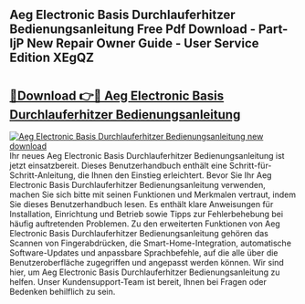 ## Aeg Electronic Basis Durchlauferhitzer Bedienungsanleitung Free Pdf Download - Part-IjP New Repair Owner Guide - User Service Edition XEgQZ

# <h2><a href="http://df2e0k6.blite.top/?on=Aeg+Electronic+Basis+Durchlauferhitzer+Bedienungsanleitung">🔗Download 👉🔴 Aeg Electronic Basis Durchlauferhitzer Bedienungsanleitung</a></h2>

[![Aeg Electronic Basis Durchlauferhitzer Bedienungsanleitung new download](https://i.imgur.com/lujVjoI.png)](http://df2e0k6.blite.top/?on=Aeg+Electronic+Basis+Durchlauferhitzer+Bedienungsanleitung)
Ihr neues Aeg Electronic Basis Durchlauferhitzer Bedienungsanleitung ist jetzt einsatzbereit. Dieses Benutzerhandbuch enthält eine Schritt-für-Schritt-Anleitung, die Ihnen den Einstieg erleichtert. Bevor Sie Ihr Aeg Electronic Basis Durchlauferhitzer Bedienungsanleitung verwenden, machen Sie sich bitte mit seinen Funktionen und Merkmalen vertraut, indem Sie dieses Benutzerhandbuch lesen. Es enthält klare Anweisungen für Installation, Einrichtung und Betrieb sowie Tipps zur Fehlerbehebung bei häufig auftretenden Problemen. Zu den erweiterten Funktionen von Aeg Electronic Basis Durchlauferhitzer Bedienungsanleitung gehören das Scannen von Fingerabdrücken, die Smart-Home-Integration, automatische Software-Updates und anpassbare Sprachbefehle, auf die alle über die Benutzeroberfläche zugegriffen und angepasst werden können. Wir sind hier, um Aeg Electronic Basis Durchlauferhitzer Bedienungsanleitung zu helfen. Unser Kundensupport-Team ist bereit, Ihnen bei Fragen oder Bedenken behilflich zu sein.
